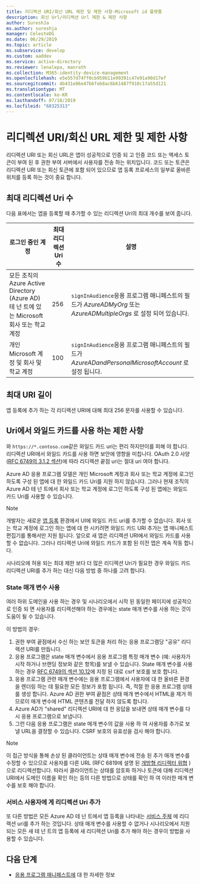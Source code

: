```yaml
---
title: 리디렉션 URI/회신 URL 제한 및 제한 사항-Microsoft id 플랫폼
description: 회신 Url/리디렉션 Url 제한 & 제한 사항
author: SureshJa
ms.author: sureshja
manager: CelesteDG
ms.date: 06/29/2019
ms.topic: article
ms.subservice: develop
ms.custom: aaddev
ms.service: active-directory
ms.reviewer: lenalepa, manrath
ms.collection: M365-identity-device-management
ms.openlocfilehash: e5e557d74ff0cb959b11e99391c47e91a90d17ef
ms.sourcegitcommit: 4b431e86e47b6feb8ac6b61487f910c17a55d121
ms.translationtype: MT
ms.contentlocale: ko-KR
ms.lasthandoff: 07/18/2019
ms.locfileid: "68325313"
---
```

# <a name="redirect-urireply-url-restrictions-and-limitations"></a>리디렉션 URI/회신 URL 제한 및 제한 사항

리디렉션 URI 또는 회신 URL은 앱이 성공적으로 인증 되 고 인증 코드 또는 액세스 토큰이 부여 된 후 권한 부여 서버에서 사용자를 전송 하는 위치입니다. 코드 또는 토큰은 리디렉션 URI 또는 회신 토큰에 포함 되어 있으므로 앱 등록 프로세스의 일부로 올바른 위치를 등록 하는 것이 중요 합니다.

## <a name="maximum-number-of-redirect-uris"></a>최대 리디렉션 Uri 수

다음 표에서는 앱을 등록할 때 추가할 수 있는 리디렉션 Uri의 최대 개수를 보여 줍니다. 

| 로그인 중인 계정 | 최대 리디렉션 Uri 수 | 설명 |
|--------------------------|---------------------------------|-------------|
| 모든 조직의 Azure Active Directory (Azure AD) 테 넌 트에 있는 Microsoft 회사 또는 학교 계정 | 256 | `signInAudience`응용 프로그램 매니페스트의 필드가 *AzureADMyOrg* 또는 *AzureADMultipleOrgs* 로 설정 되어 있습니다. |
| 개인 Microsoft 계정 및 회사 및 학교 계정 | 100 | `signInAudience`응용 프로그램 매니페스트의 필드가 *AzureADandPersonalMicrosoftAccount* 로 설정 됩니다. |

## <a name="maximum-uri-length"></a>최대 URI 길이

앱 등록에 추가 하는 각 리디렉션 URI에 대해 최대 256 문자를 사용할 수 있습니다.

## <a name="restrictions-using-a-wildcard-in-uris"></a>Uri에서 와일드 카드를 사용 하는 제한 사항

와 `https://*.contoso.com`같은 와일드 카드 uri는 편리 하지만이를 피해 야 합니다. 리디렉션 URI에서 와일드 카드를 사용 하면 보안에 영향을 미칩니다. OAuth 2.0 사양 ([RFC 6749의 3.1.2 섹션](https://tools.ietf.org/html/rfc6749#section-3.1.2))에 따라 리디렉션 끝점 uri는 절대 uri 여야 합니다. 

Azure AD 응용 프로그램 모델은 개인 Microsoft 계정과 회사 또는 학교 계정에 로그인 하도록 구성 된 앱에 대 한 와일드 카드 Uri를 지원 하지 않습니다. 그러나 현재 조직의 Azure AD 테 넌 트에서 회사 또는 학교 계정에 로그인 하도록 구성 된 앱에는 와일드 카드 Uri를 사용할 수 있습니다. 
 
> [!NOTE]
> 개발자는 새로운 [앱 등록](https://go.microsoft.com/fwlink/?linkid=2083908) 환경에서 UI에 와일드 카드 uri를 추가할 수 없습니다. 회사 또는 학교 계정에 로그인 하는 앱에 대 한 시키려면 와일드 카드 URI 추가는 앱 매니페스트 편집기를 통해서만 지원 됩니다. 앞으로 새 앱은 리디렉션 URI에서 와일드 카드를 사용할 수 없습니다. 그러나 리디렉션 Uri에 와일드 카드가 포함 된 이전 앱은 계속 작동 합니다.

시나리오에 허용 되는 최대 제한 보다 더 많은 리디렉션 Uri가 필요한 경우 와일드 카드 리디렉션 URI를 추가 하는 대신 다음 방법 중 하나를 고려 합니다.

### <a name="use-a-state-parameter"></a>State 매개 변수 사용

여러 하위 도메인을 사용 하는 경우 및 시나리오에서 시작 된 동일한 페이지에 성공적으로 인증 되 면 사용자를 리디렉션해야 하는 경우에는 state 매개 변수를 사용 하는 것이 도움이 될 수 있습니다. 

이 방법의 경우:

1. 권한 부여 끝점에서 수신 하는 보안 토큰을 처리 하는 응용 프로그램당 "공유" 리디렉션 URI를 만듭니다.
1. 응용 프로그램은 state 매개 변수에서 응용 프로그램 특정 매개 변수 (예: 사용자가 시작 하거나 브랜딩 정보와 같은 항목)를 보낼 수 있습니다. State 매개 변수를 사용 하는 경우 [RFC 6749의 섹션 10.12](https://tools.ietf.org/html/rfc6749#section-10.12)에 지정 된 대로 csrf 보호를 보호 합니다. 
1. 응용 프로그램 관련 매개 변수에는 응용 프로그램에서 사용자에 대 한 올바른 환경을 렌더링 하는 데 필요한 모든 정보가 포함 됩니다. 즉, 적절 한 응용 프로그램 상태를 생성 합니다. Azure AD 권한 부여 끝점은 상태 매개 변수에서 HTML을 제거 하므로이 매개 변수에 HTML 콘텐츠를 전달 하지 않도록 합니다.
1. Azure AD가 "shared" 리디렉션 URI에 대 한 응답을 보내면 상태 매개 변수를 다시 응용 프로그램으로 보냅니다.
1. 그런 다음 응용 프로그램은 state 매개 변수의 값을 사용 하 여 사용자를 추가로 보낼 URL을 결정할 수 있습니다. CSRF 보호의 유효성을 검사 해야 합니다.

> [!NOTE]
> 이 접근 방식을 통해 손상 된 클라이언트는 상태 매개 변수에 전송 된 추가 매개 변수를 수정할 수 있으므로 사용자를 다른 URL (RFC 6819에 설명 된 [개방형 리디렉터 위협](https://tools.ietf.org/html/rfc6819#section-4.2.4) )으로 리디렉션합니다. 따라서 클라이언트는 상태를 암호화 하거나 토큰에 대해 리디렉션 URI에서 도메인 이름을 확인 하는 등의 다른 방법으로 상태를 확인 하 여 이러한 매개 변수를 보호 해야 합니다.

### <a name="add-redirect-uris-to-service-principals"></a>서비스 사용자에 게 리디렉션 Uri 추가

또 다른 방법은 모든 Azure AD 테 넌 트에서 앱 등록을 나타내는 [서비스 주체](app-objects-and-service-principals.md#application-and-service-principal-relationship) 에 리디렉션 uri를 추가 하는 것입니다. 상태 매개 변수를 사용할 수 없거나 시나리오에서 지원 되는 모든 새 테 넌 트의 앱 등록에 새 리디렉션 Uri를 추가 해야 하는 경우이 방법을 사용할 수 있습니다. 

## <a name="next-steps"></a>다음 단계

- [응용 프로그램 매니페스트에](reference-app-manifest.md) 대 한 자세한 정보
